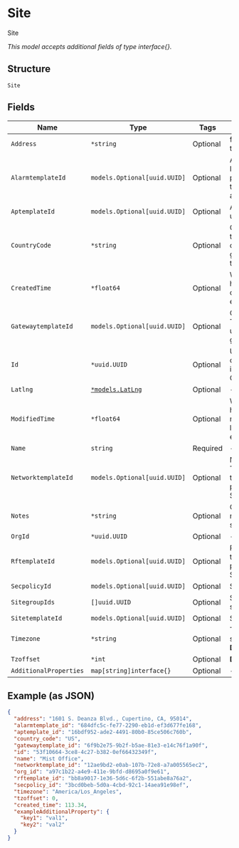 
# Site

Site

*This model accepts additional fields of type interface{}.*

## Structure

`Site`

## Fields

| Name | Type | Tags | Description |
|  --- | --- | --- | --- |
| `Address` | `*string` | Optional | full address of the site |
| `AlarmtemplateId` | `models.Optional[uuid.UUID]` | Optional | Alarm Template ID, this takes precedence over the Org-level alarmtemplate_id |
| `AptemplateId` | `models.Optional[uuid.UUID]` | Optional | AP Template ID, used by APs |
| `CountryCode` | `*string` | Optional | Country code for the site (for AP config generation), in two-character |
| `CreatedTime` | `*float64` | Optional | When the object has been created, in epoch |
| `GatewaytemplateId` | `models.Optional[uuid.UUID]` | Optional | Gateway Template ID, used by gateways |
| `Id` | `*uuid.UUID` | Optional | Unique ID of the object instance in the Mist Organization |
| `Latlng` | [`*models.LatLng`](../../doc/models/lat-lng.md) | Optional | - |
| `ModifiedTime` | `*float64` | Optional | When the object has been modified for the last time, in epoch |
| `Name` | `string` | Required | - |
| `NetworktemplateId` | `models.Optional[uuid.UUID]` | Optional | Network Template ID, this takes precedence over Site Settings |
| `Notes` | `*string` | Optional | Optional, any notes about the site |
| `OrgId` | `*uuid.UUID` | Optional | - |
| `RftemplateId` | `models.Optional[uuid.UUID]` | Optional | RF Template ID, this takes precedence over Site Settings |
| `SecpolicyId` | `models.Optional[uuid.UUID]` | Optional | SecPolicy ID |
| `SitegroupIds` | `[]uuid.UUID` | Optional | Sitegroups this site belongs to |
| `SitetemplateId` | `models.Optional[uuid.UUID]` | Optional | Site Template ID |
| `Timezone` | `*string` | Optional | Timezone the site is at<br>**Default**: `"UTC"` |
| `Tzoffset` | `*int` | Optional | **Default**: `0` |
| `AdditionalProperties` | `map[string]interface{}` | Optional | - |

## Example (as JSON)

```json
{
  "address": "1601 S. Deanza Blvd., Cupertino, CA, 95014",
  "alarmtemplate_id": "684dfc5c-fe77-2290-eb1d-ef3d677fe168",
  "aptemplate_id": "16bdf952-ade2-4491-80b0-85ce506c760b",
  "country_code": "US",
  "gatewaytemplate_id": "6f9b2e75-9b2f-b5ae-81e3-e14c76f1a90f",
  "id": "53f10664-3ce8-4c27-b382-0ef66432349f",
  "name": "Mist Office",
  "networktemplate_id": "12ae9bd2-e0ab-107b-72e8-a7a005565ec2",
  "org_id": "a97c1b22-a4e9-411e-9bfd-d8695a0f9e61",
  "rftemplate_id": "bb8a9017-1e36-5d6c-6f2b-551abe8a76a2",
  "secpolicy_id": "3bcd0beb-5d0a-4cbd-92c1-14aea91e98ef",
  "timezone": "America/Los_Angeles",
  "tzoffset": 0,
  "created_time": 113.34,
  "exampleAdditionalProperty": {
    "key1": "val1",
    "key2": "val2"
  }
}
```

